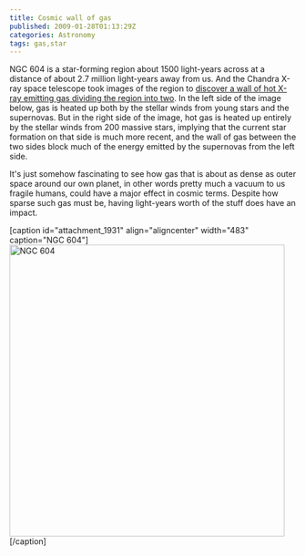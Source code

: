 ```yaml
---
title: Cosmic wall of gas
published: 2009-01-28T01:13:29Z
categories: Astronomy
tags: gas,star
---
```


NGC 604 is a star-forming region about 1500 light-years across at a distance of about 2.7 million light-years away from us.  And the Chandra X-ray space telescope took images of the region to <a href="http://chandra.harvard.edu/photo/2009/n604/">discover a wall of hot X-ray emitting gas dividing the region into two</a>.  In the left side of the image below, gas is heated up both by the stellar winds from young stars and the supernovas.  But in the right side of the image, hot gas is heated up entirely by the stellar winds from 200 massive stars, implying that the current star formation on that side is much more recent, and the wall of gas between the two sides block much of the energy emitted by the supernovas from the left side.

It's just somehow fascinating to see how gas that is about as dense as outer space around our own planet, in other words pretty much a vacuum to us fragile humans, could have a major effect in cosmic terms.  Despite how sparse such gas must be, having light-years worth of the stuff does have an impact.

[caption id="attachment_1931" align="aligncenter" width="483" caption="NGC 604"]<a href="http://chandra.harvard.edu/photo/2009/n604/"><img src="http://blog.chungyc.org/wp-content/uploads/2009/01/n604-483x512.jpg" alt="NGC 604" title="NGC 604" width="483" height="512" class="size-large wp-image-1931" /></a>[/caption]

